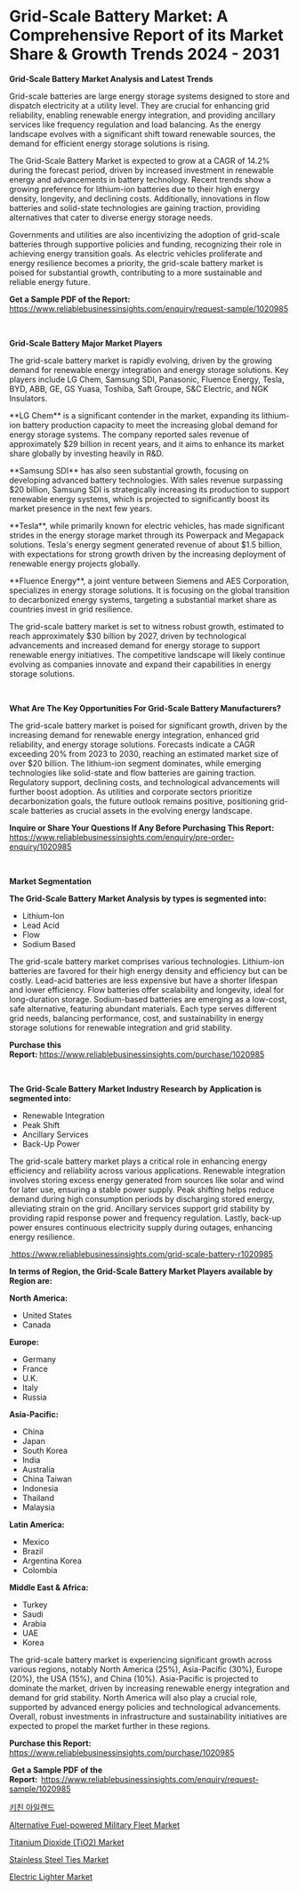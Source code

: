 <p><h1>Grid-Scale Battery Market: A Comprehensive Report of its Market Share & Growth Trends 2024 - 2031</h1></p><p><strong>Grid-Scale Battery Market Analysis and Latest Trends</strong></p>
<p><p>Grid-scale batteries are large energy storage systems designed to store and dispatch electricity at a utility level. They are crucial for enhancing grid reliability, enabling renewable energy integration, and providing ancillary services like frequency regulation and load balancing. As the energy landscape evolves with a significant shift toward renewable sources, the demand for efficient energy storage solutions is rising.</p><p>The Grid-Scale Battery Market is expected to grow at a CAGR of 14.2% during the forecast period, driven by increased investment in renewable energy and advancements in battery technology. Recent trends show a growing preference for lithium-ion batteries due to their high energy density, longevity, and declining costs. Additionally, innovations in flow batteries and solid-state technologies are gaining traction, providing alternatives that cater to diverse energy storage needs.</p><p>Governments and utilities are also incentivizing the adoption of grid-scale batteries through supportive policies and funding, recognizing their role in achieving energy transition goals. As electric vehicles proliferate and energy resilience becomes a priority, the grid-scale battery market is poised for substantial growth, contributing to a more sustainable and reliable energy future.</p></p>
<p><strong>Get a Sample PDF of the Report:&nbsp;</strong> <a href="https://www.reliablebusinessinsights.com/enquiry/request-sample/1020985">https://www.reliablebusinessinsights.com/enquiry/request-sample/1020985</a></p>
<p>&nbsp;</p>
<p><strong>Grid-Scale Battery Major Market Players</strong></p>
<p><p>The grid-scale battery market is rapidly evolving, driven by the growing demand for renewable energy integration and energy storage solutions. Key players include LG Chem, Samsung SDI, Panasonic, Fluence Energy, Tesla, BYD, ABB, GE, GS Yuasa, Toshiba, Saft Groupe, S&C Electric, and NGK Insulators.</p><p>**LG Chem** is a significant contender in the market, expanding its lithium-ion battery production capacity to meet the increasing global demand for energy storage systems. The company reported sales revenue of approximately $29 billion in recent years, and it aims to enhance its market share globally by investing heavily in R&D.</p><p>**Samsung SDI** has also seen substantial growth, focusing on developing advanced battery technologies. With sales revenue surpassing $20 billion, Samsung SDI is strategically increasing its production to support renewable energy systems, which is projected to significantly boost its market presence in the next few years.</p><p>**Tesla**, while primarily known for electric vehicles, has made significant strides in the energy storage market through its Powerpack and Megapack solutions. Tesla's energy segment generated revenue of about $1.5 billion, with expectations for strong growth driven by the increasing deployment of renewable energy projects globally.</p><p>**Fluence Energy**, a joint venture between Siemens and AES Corporation, specializes in energy storage solutions. It is focusing on the global transition to decarbonized energy systems, targeting a substantial market share as countries invest in grid resilience.</p><p>The grid-scale battery market is set to witness robust growth, estimated to reach approximately $30 billion by 2027, driven by technological advancements and increased demand for energy storage to support renewable energy initiatives. The competitive landscape will likely continue evolving as companies innovate and expand their capabilities in energy storage solutions.</p></p>
<p>&nbsp;</p>
<p><strong>What Are The Key Opportunities For Grid-Scale Battery Manufacturers?</strong></p>
<p><p>The grid-scale battery market is poised for significant growth, driven by the increasing demand for renewable energy integration, enhanced grid reliability, and energy storage solutions. Forecasts indicate a CAGR exceeding 20% from 2023 to 2030, reaching an estimated market size of over $20 billion. The lithium-ion segment dominates, while emerging technologies like solid-state and flow batteries are gaining traction. Regulatory support, declining costs, and technological advancements will further boost adoption. As utilities and corporate sectors prioritize decarbonization goals, the future outlook remains positive, positioning grid-scale batteries as crucial assets in the evolving energy landscape.</p></p>
<p><strong>Inquire or Share Your Questions If Any Before Purchasing This Report:</strong> <a href="https://www.reliablebusinessinsights.com/enquiry/pre-order-enquiry/1020985">https://www.reliablebusinessinsights.com/enquiry/pre-order-enquiry/1020985</a></p>
<p>&nbsp;</p>
<p><strong>Market Segmentation</strong></p>
<p><strong>The Grid-Scale Battery Market Analysis by types is segmented into:</strong></p>
<p><ul><li>Lithium-Ion</li><li>Lead Acid</li><li>Flow</li><li>Sodium Based</li></ul></p>
<p><p>The grid-scale battery market comprises various technologies. Lithium-ion batteries are favored for their high energy density and efficiency but can be costly. Lead-acid batteries are less expensive but have a shorter lifespan and lower efficiency. Flow batteries offer scalability and longevity, ideal for long-duration storage. Sodium-based batteries are emerging as a low-cost, safe alternative, featuring abundant materials. Each type serves different grid needs, balancing performance, cost, and sustainability in energy storage solutions for renewable integration and grid stability.</p></p>
<p><strong>Purchase this Report:&nbsp;</strong><a href="https://www.reliablebusinessinsights.com/purchase/1020985">https://www.reliablebusinessinsights.com/purchase/1020985</a></p>
<p>&nbsp;</p>
<p><strong>The Grid-Scale Battery Market Industry Research by Application is segmented into:</strong></p>
<p><ul><li>Renewable Integration</li><li>Peak Shift</li><li>Ancillary Services</li><li>Back-Up Power</li></ul></p>
<p><p>The grid-scale battery market plays a critical role in enhancing energy efficiency and reliability across various applications. Renewable integration involves storing excess energy generated from sources like solar and wind for later use, ensuring a stable power supply. Peak shifting helps reduce demand during high consumption periods by discharging stored energy, alleviating strain on the grid. Ancillary services support grid stability by providing rapid response power and frequency regulation. Lastly, back-up power ensures continuous electricity supply during outages, enhancing energy resilience.</p></p>
<p><a href="https://www.reliablebusinessinsights.com/grid-scale-battery-r1020985">&nbsp;https://www.reliablebusinessinsights.com/grid-scale-battery-r1020985</a></p>
<p><strong>In terms of Region, the Grid-Scale Battery Market Players available by Region are:</strong></p>
<p>
    <p> <strong> North America: </strong>
        <ul>
            <li>United States</li>
            <li>Canada</li>
        </ul>
        </p> 
    <p> <strong> Europe: </strong>
        <ul>
            <li>Germany</li>
            <li>France</li>
            <li>U.K.</li>
            <li>Italy</li>
            <li>Russia</li>
        </ul>
        </p> 
    <p> <strong> Asia-Pacific: </strong>
        <ul>
            <li>China</li>
            <li>Japan</li>
            <li>South Korea</li>
            <li>India</li>
            <li>Australia</li>
            <li>China Taiwan</li>
            <li>Indonesia</li>
            <li>Thailand</li>
            <li>Malaysia</li>
        </ul>
        </p> 
    <p> <strong> Latin America: </strong>
        <ul>
            <li>Mexico</li>
            <li>Brazil</li>
            <li>Argentina Korea</li>
            <li>Colombia</li>
        </ul>
        </p> 
    <p> <strong> Middle East & Africa: </strong>
        <ul>
            <li>Turkey</li>
            <li>Saudi</li>
            <li>Arabia</li>
            <li>UAE</li>
            <li>Korea</li>
        </ul>
    </p>
    </p>
<p><p>The grid-scale battery market is experiencing significant growth across various regions, notably North America (25%), Asia-Pacific (30%), Europe (20%), the USA (15%), and China (10%). Asia-Pacific is projected to dominate the market, driven by increasing renewable energy integration and demand for grid stability. North America will also play a crucial role, supported by advanced energy policies and technological advancements. Overall, robust investments in infrastructure and sustainability initiatives are expected to propel the market further in these regions.</p></p>
<p><strong>Purchase this Report: </strong><a href="https://www.reliablebusinessinsights.com/purchase/1020985">https://www.reliablebusinessinsights.com/purchase/1020985</a></p>
<p>&nbsp;<strong>Get a Sample PDF of the Report:&nbsp;&nbsp;</strong><a href="https://www.reliablebusinessinsights.com/enquiry/request-sample/1020985">https://www.reliablebusinessinsights.com/enquiry/request-sample/1020985</a></p>
<p><strong></strong></p>
<p><p><a href="https://medium.com/@steve.beardmore/%EC%A3%BC%EB%B0%A9-%EC%84%AC-%EC%8B%9C%EC%9E%A5-%EA%B7%9C%EB%AA%A8-%EB%B0%8F-%EC%A0%90%EC%9C%A0%EC%9C%A8-%EB%B6%84%EC%84%9D-%EC%84%B1%EC%9E%A5-%EC%B6%94%EC%84%B8-%EB%B0%8F-%EC%A0%84%EB%A7%9D-2024-2031-1bdac149b07f">키친 아일랜드</a></p><p><a href="https://medium.com/@chellamarie196/the-alternative-fuel-powered-military-fleet-market-is-experiencing-higher-than-anticipated-2cbf87674599">Alternative Fuel-powered Military Fleet Market</a></p><p><a href="https://github.com/MegiBogdani1953/Market-Research-Report-List-1/blob/main/titanium-dioxide-tio2-market.md">Titanium Dioxide (TiO2) Market</a></p><p><a href="https://issuu.com/reportprime-2/docs/stainless-steel-ties-market-size-20_ea136ad16ee52b">Stainless Steel Ties Market</a></p><p><a href="https://www.linkedin.com/pulse/global-perspectives-electric-lighter-market-trends-forecast-gcwfc?trackingId=ieGIUKdjRaGdAdc99lyTtA%3D%3D">Electric Lighter Market</a></p></p>